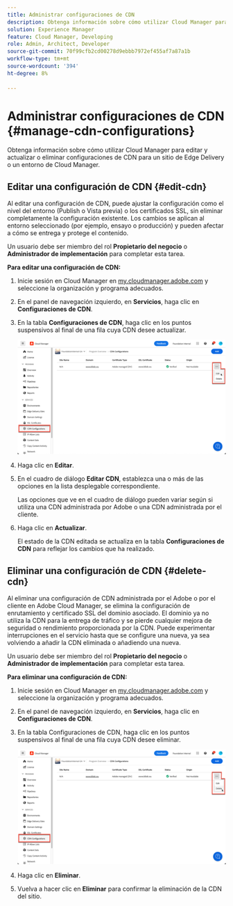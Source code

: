 ```yaml
---
title: Administrar configuraciones de CDN
description: Obtenga información sobre cómo utilizar Cloud Manager para editar y actualizar o eliminar configuraciones de CDN para un sitio de Edge Delivery o un entorno de Cloud Manager.
solution: Experience Manager
feature: Cloud Manager, Developing
role: Admin, Architect, Developer
source-git-commit: 70f99cfb2cd00278d9ebbb7972ef455af7a87a1b
workflow-type: tm+mt
source-wordcount: '394'
ht-degree: 8%

---
```



# Administrar configuraciones de CDN {#manage-cdn-configurations}

Obtenga información sobre cómo utilizar Cloud Manager para editar y actualizar o eliminar configuraciones de CDN para un sitio de Edge Delivery o un entorno de Cloud Manager.

## Editar una configuración de CDN {#edit-cdn}

Al editar una configuración de CDN, puede ajustar la configuración como el nivel del entorno (Publish o Vista previa) o los certificados SSL, sin eliminar completamente la configuración existente. Los cambios se aplican al entorno seleccionado (por ejemplo, ensayo o producción) y pueden afectar a cómo se entrega y protege el contenido.

Un usuario debe ser miembro del rol **Propietario del negocio** o **Administrador de implementación** para completar esta tarea.

**Para editar una configuración de CDN:**

1. Inicie sesión en Cloud Manager en [my.cloudmanager.adobe.com](https://my.cloudmanager.adobe.com/) y seleccione la organización y programa adecuados.

1. En el panel de navegación izquierdo, en **Servicios**, haga clic en **Configuraciones de CDN**.

1. En la tabla **Configuraciones de CDN**, haga clic en los puntos suspensivos al final de una fila cuya CDN desee actualizar.

   ![Editando una configuración de CDN](/help/implementing/cloud-manager/assets/cdn-config-edit.png)

1. Haga clic en **Editar**.

1. En el cuadro de diálogo **Editar CDN**, establezca una o más de las opciones en la lista desplegable correspondiente.

   Las opciones que ve en el cuadro de diálogo pueden variar según si utiliza una CDN administrada por Adobe o una CDN administrada por el cliente.

1. Haga clic en **Actualizar**.

   El estado de la CDN editada se actualiza en la tabla **Configuraciones de CDN** para reflejar los cambios que ha realizado.


## Eliminar una configuración de CDN {#delete-cdn}

Al eliminar una configuración de CDN administrada por el Adobe o por el cliente en Adobe Cloud Manager, se elimina la configuración de enrutamiento y certificado SSL del dominio asociado. El dominio ya no utiliza la CDN para la entrega de tráfico y se pierde cualquier mejora de seguridad o rendimiento proporcionada por la CDN. Puede experimentar interrupciones en el servicio hasta que se configure una nueva, ya sea volviendo a añadir la CDN eliminada o añadiendo una nueva.

Un usuario debe ser miembro del rol **Propietario del negocio** o **Administrador de implementación** para completar esta tarea.

**Para eliminar una configuración de CDN:**

1. Inicie sesión en Cloud Manager en [my.cloudmanager.adobe.com](https://my.cloudmanager.adobe.com/) y seleccione la organización y programa adecuados.

1. En el panel de navegación izquierdo, en **Servicios**, haga clic en **Configuraciones de CDN**.

1. En la tabla Configuraciones de CDN, haga clic en los puntos suspensivos al final de una fila cuya CDN desee eliminar.

   ![Eliminando una configuración de CDN](/help/implementing/cloud-manager/assets/cdn-config-delete.png)

1. Haga clic en **Eliminar**.
1. Vuelva a hacer clic en **Eliminar** para confirmar la eliminación de la CDN del sitio.


